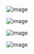 
![image](https://github.com/user-attachments/assets/f2dcf206-70f8-4ea3-b255-65d2d9887b19)

![image](https://github.com/user-attachments/assets/0d092114-441b-4eb7-9892-f3af7f9c3997)

![image](https://github.com/user-attachments/assets/2122a4b6-6730-48cd-90c0-4bfe7c736988)

![image](https://github.com/user-attachments/assets/aa9cd7cf-b339-4f6b-b468-89bf745372b3)
